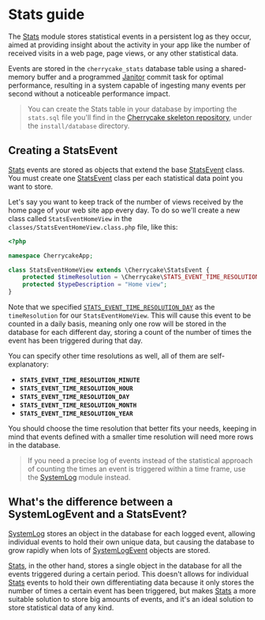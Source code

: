 # Stats guide

The [Stats](../reference/core-modules/stats.md) module stores statistical events in a persistent log as they occur, aimed at providing insight about the activity in your app like the number of received visits in a web page, page views, or any other statistical data.

Events are stored in the `cherrycake_stats` database table using a shared-memory buffer and a programmed [Janitor](janitor-guide.md) commit task for optimal performance, resulting in a system capable of ingesting many events per second without a noticeable performance impact.

> You can create the Stats table in your database by importing the `stats.sql` file you'll find in the [Cherrycake skeleton repository](https://github.com/tin-cat/cherrycake-skeleton), under the `install/database` directory.

## Creating a StatsEvent

[Stats](../reference/core-modules/stats.md) events are stored as objects that extend the base [StatsEvent](../reference/core-classes/statsevent/) class. You must create one [StatsEvent](../reference/core-classes/statsevent/) class per each statistical data point you want to store.

Let's say you want to keep track of the number of views received by the home page of your web site app every day. To do so we'll create a new class called `StatsEventHomeView` in the `classes/StatsEventHomeView.class.php` file, like this:

```php
<?php

namespace CherrycakeApp;

class StatsEventHomeView extends \Cherrycake\StatsEvent {
	protected $timeResolution = \Cherrycake\STATS_EVENT_TIME_RESOLUTION_DAY;
	protected $typeDescription = "Home view";
}
```

Note that we specified [`STATS_EVENT_TIME_RESOLUTION_DAY`](../reference/core-classes/statsevent/#constants) as the `timeResolution` for our `StatsEventHomeView`. This will cause this event to be counted in a daily basis, meaning only one row will be stored in the database for each different day, storing a count of the number of times the event has been triggered during that day.

You can specify other time resolutions as well, all of them are self-explanatory:

* **`STATS_EVENT_TIME_RESOLUTION_MINUTE`**
* **`STATS_EVENT_TIME_RESOLUTION_HOUR`**
* **`STATS_EVENT_TIME_RESOLUTION_DAY`**
* **`STATS_EVENT_TIME_RESOLUTION_MONTH`**
* **`STATS_EVENT_TIME_RESOLUTION_YEAR`**

You should choose the time resolution that better fits your needs, keeping in mind that events defined with a smaller time resolution will need more rows in the database.

> If you need a precise log of events instead of the statistical approach of counting the times an event is triggered within a time frame, use the [SystemLog](systemlog-guide/) module instead.

## What's the difference between a SystemLogEvent and a StatsEvent?

[SystemLog](../reference/core-modules/systemlog/) stores an object in the database for each logged event, allowing individual events to hold their own unique data, but causing the database to grow rapidly when lots of [SystemLogEvent](../reference/core-classes/systemlogevent/) objects are stored.

[Stats](../reference/core-modules/stats.md), in the other hand, stores a single object in the database for all the events triggered during a certain period. This doesn't allows for individual [Stats](../reference/core-modules/stats.md) events to hold their own differentiating data because it only stores the number of times a certain event has been triggered, but makes [Stats](../reference/core-modules/stats.md) a more suitable solution to store big amounts of events, and it's an ideal solution to store statistical data of any kind.

